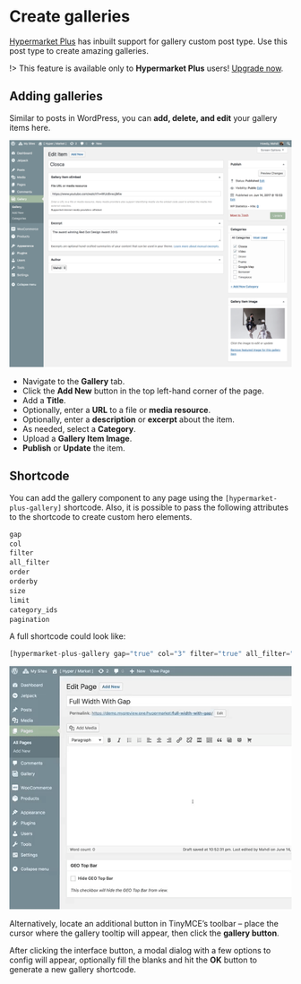 # Create galleries

[Hypermarket Plus](https://www.mypreview.one) has inbuilt support for gallery custom post type. Use this post type to create amazing galleries.

!> This feature is available only to **Hypermarket Plus** users! [Upgrade now](https://www.mypreview.one).

## Adding galleries

Similar to posts in WordPress, you can **add, delete, and edit** your gallery items here.

![Adding galleries](img/add-gallery-item.png)

* Navigate to the **Gallery** tab.
* Click the **Add New** button in the top left-hand corner of the page.
* Add a **Title**.
* Optionally, enter a **URL** to a file or **media resource**.
* Optionally, enter a **description** or **excerpt** about the item.
* As needed, select a **Category**.
* Upload a **Gallery Item Image**.
* **Publish** or **Update** the item.

## Shortcode

You can add the gallery component to any page using the ```[hypermarket-plus-gallery]``` shortcode. Also, it is possible to pass the following attributes to the shortcode to create custom hero elements.

```php
gap
col
filter
all_filter
order
orderby
size
limit
category_ids
pagination
```

A full shortcode could look like:

```php
[hypermarket-plus-gallery gap="true" col="3" filter="true" all_filter="true" order="DESC" orderby="none" size="full" limit="9" category_ids="" pagination="ajax"]
```

![Generate a gallery shortcode](img/generate-gallery-shortcode.gif)

Alternatively, locate an additional button in TinyMCE’s toolbar – place the cursor where the gallery tooltip will appear, then click the **gallery button**.

After clicking the interface button, a modal dialog with a few options to config will appear, optionally fill the blanks and hit the **OK** button to generate a new gallery shortcode.
